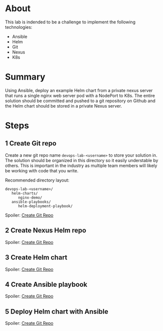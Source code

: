 
# About
This lab is indended to be a challenge to implement the following technologies:
   - Ansible
   - Helm
   - Git
   - Nexus
   - K8s

# Summary
Using Ansible, deploy an example Helm chart from a private nexus server that
runs a single nginx web server pod with a NodePort to K8s. The entire
solution should be committed and pushed to a git repository on Github and
the Helm chart should be stored in a private Nexus server.

# Steps
## 1 Create Git repo
Create a new git repo name `devops-lab-<username>` to store your solution in.
The solution should be organized in this directory so it easily understable by
others. This is important in the industry as multiple team members will likely
be working with code that you write.

Recommended directory layout:
```
devops-lab-<username>/
   helm-charts/
      nginx-demo/
   ansible-playbooks/
      helm-deployment-playbook/
```

Spoiler: [Create Git Repo](solutions/create_git_repo.md)

## 2 Create Nexus Helm repo
Spoiler: [Create Git Repo](solutions/create_nexus_repo.md)

## 3 Create Helm chart
Spoiler: [Create Git Repo](solutions/create_helm_chart.md)

## 4 Create Ansible playbook
Spoiler: [Create Git Repo](solutions/create_ansible_playbook.md)

## 5 Deploy Helm chart with Ansible
Spoiler: [Create Git Repo](solutions/deploy_helm_chart_with_ansible.md)